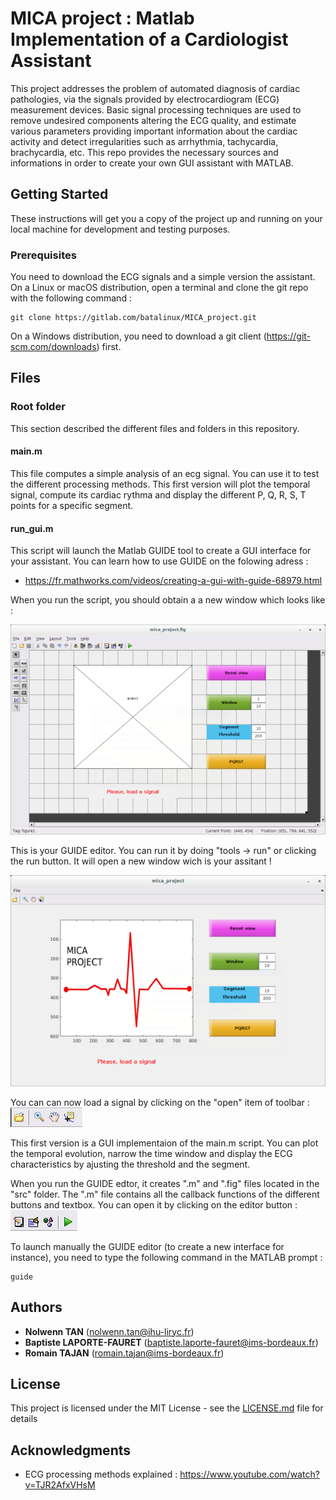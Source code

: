 # MICA project : Matlab Implementation of a Cardiologist Assistant

This project addresses the problem of automated diagnosis of cardiac pathologies, via the signals provided by electrocardiogram (ECG) measurement devices. Basic signal processing techniques are used to remove undesired components altering the ECG quality, and estimate various parameters providing important information about the cardiac activity and detect irregularities such as arrhythmia, tachycardia, brachycardia, etc. This repo provides the necessary sources and informations in order to create your own GUI assistant with MATLAB.

## Getting Started

These instructions will get you a copy of the project up and running on your local machine for development and testing purposes.

### Prerequisites

You need to download the ECG signals and a simple version the assistant. On a Linux or macOS distribution, open a terminal and clone the git repo with the following command : 

```
git clone https://gitlab.com/batalinux/MICA_project.git
```

On a Windows distribution, you need to download a git client (https://git-scm.com/downloads) first.

## Files

### Root folder

This section described the different files and folders in this repository.

#### main.m

This file computes a simple analysis of an ecg signal. You can use it to test the different processing methods. 
This first version will plot the temporal signal, compute its cardiac rythma and display the different P, Q, R, S, T points for a specific segment.  

#### run_gui.m

This script will launch the Matlab GUIDE tool to create a GUI interface for your assistant. You can learn how to use GUIDE on the folowing adress : 

* https://fr.mathworks.com/videos/creating-a-gui-with-guide-68979.html

When you run the script, you should obtain a a new window which looks like :

![](images/guide.png)

This is your GUIDE editor. You can run it by doing "tools -> run" or clicking the run button. 
It will open a new window wich is your assitant !

![](images/assistant.png)

You can can now load a signal by clicking on the "open" item of toolbar : ![](images/toolbar.png)

This first version is a GUI implementaion of the main.m script. You can plot the temporal evolution, narrow the time window and display the ECG characteristics by ajusting the threshold and the segment.

When you run the GUIDE edtor, it creates ".m" and ".fig" files located in the "src" folder. The ".m" file contains all the callback functions of the different buttons and textbox. You can open it by clicking on the editor button : ![](images/editor.png)

To launch manually the GUIDE editor (to create a new interface for instance), you need to type the following command in the MATLAB prompt :

```
guide
```

## Authors
* **Nolwenn TAN** (nolwenn.tan@ihu-liryc.fr)
* **Baptiste LAPORTE-FAURET** (baptiste.laporte-fauret@ims-bordeaux.fr)
* **Romain TAJAN** (romain.tajan@ims-bordeaux.fr)

## License

This project is licensed under the MIT License - see the [LICENSE.md](LICENSE.md) file for details

## Acknowledgments

* ECG processing methods explained : https://www.youtube.com/watch?v=TJR2AfxVHsM

